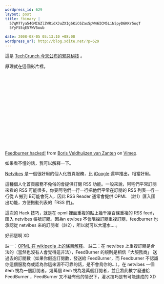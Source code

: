 ```yaml
--- 
wordpress_id: 629
layout: post
title: !binary |
  57qM77ya54GMIGZlZWRidXJuZXIg6KiC6Zax5pW46ICM5LiN5pyD6KKr5oqT
  5YyF55qE57WV5oub

date: 2008-08-05 05:13:10 +08:00
wordpress_url: http://blog.xdite.net/?p=629
---
```

這是 <a href="http://www.techcrunch.com/2008/08/04/all-it-takes-to-inflate-your-feedburner-numbers-is-a-netvibes-account/">TechCrunch 今天公布的邪惡秘技</a> 。

原理就在這個影片裡。

<object width="400" height="251">	<param name="allowfullscreen" value="true" />	<param name="allowscriptaccess" value="always" />	<param name="movie" value="http://www.vimeo.com/moogaloop.swf?clip_id=1463913&amp;server=www.vimeo.com&amp;show_title=1&amp;show_byline=1&amp;show_portrait=0&amp;color=&amp;fullscreen=1" />	<embed src="http://www.vimeo.com/moogaloop.swf?clip_id=1463913&amp;server=www.vimeo.com&amp;show_title=1&amp;show_byline=1&amp;show_portrait=0&amp;color=&amp;fullscreen=1" type="application/x-shockwave-flash" allowfullscreen="true" allowscriptaccess="always" width="400" height="251"></embed></object><br /><a href="http://www.vimeo.com/1463913?pg=embed&sec=1463913">Feedburner hacked!</a> from <a href="http://www.vimeo.com/thenextweb?pg=embed&sec=1463913">Boris Veldhuijzen van Zanten</a> on <a href="http://vimeo.com?pg=embed&sec=1463913">Vimeo</a>.

如果看不懂的話，我可以解釋一下。

<a href="http://www.netvibes.com/">Netvibes</a> 是一個很好用的個人化首頁服務，比 <a href="http://www.igoogle.com">iGoogle</a> 還早推出，相當好用。

這種個人化首頁服務不免俗的會提供訂閱 RSS 功能。一般來說，阿宅們平常訂閱來看的 RSS 可能很多，你要阿宅們一行一行把他們平常在訂閱的 RSS 列表一行一行從 A 搬到 B可能會死人，因此 RSS Reader 通常會提供 OPML （註1）匯入匯出功能，方便搬動列表的「RSS 們」。

這次的 Hack 技巧，就是在 opml 裡面重複的貼上幾千幾百條重複的 RSS feed，匯入 netvibes 帳號訂閱。因為n etvibes 不會阻擋訂閱重複訂閱，feedburner 也承認從 netvibes 來的訂閱者（註2），所以就可以大灌水....。

好邪惡啊 XD

註一：<a href="http://zh.wikipedia.org/wiki/OPML">OPML 在 wikipedia 上的條目解釋</a>。
註二：在 netvibes 上重複訂閱是合法的（當然也沒有人會覺得這非法），FeedBurner 的規則是相信「大服務商」 送過去的訂閱數（如果你假造訂閱數，發送給 FeedBurner，而 Feedburner 不認識你這個服務商或認為你這來源不可靠的話，是不會鳥你的...）。在 netvibes 一個 item 視為一個訂閱者，幾萬個 item 視為幾萬個訂閱者，並且將此數字發送給 FeedBurner ，FeedBurner 又不疑有他的情況下，灌水技巧是有可能達成的 XD
